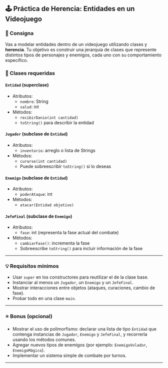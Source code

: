 ## 🕹️ Práctica de Herencia: Entidades en un Videojuego

### 🎯 Consigna

Vas a modelar entidades dentro de un videojuego utilizando clases y **herencia**. Tu objetivo es construir una jerarquía de clases que represente distintos tipos de personajes y enemigos, cada uno con su comportamiento específico.

### 🧱 Clases requeridas

#### `Entidad` (superclase)
- Atributos:
  - `nombre`: String
  - `salud`: int
- Métodos:
  - `recibirDanio(int cantidad)`
  - `toString()` para describir la entidad

#### `Jugador` (subclase de `Entidad`)
- Atributos:
  - `inventario`: arreglo o lista de Strings
- Métodos:
  - `curarse(int cantidad)`
  - Puede sobreescribir `toString()` si lo deseas

#### `Enemigo` (subclase de `Entidad`)
- Atributos:
  - `poderAtaque`: int
- Métodos:
  - `atacar(Entidad objetivo)`

#### `JefeFinal` (subclase de `Enemigo`)
- Atributos:
  - `fase`: int (representa la fase actual del combate)
- Métodos:
  - `cambiarFase()`: incrementa la fase
  - Sobreescribe `toString()` para incluir información de la fase

---

### 💡 Requisitos mínimos

- Usar `super` en los constructores para reutilizar el de la clase base.
- Instanciar al menos un `Jugador`, un `Enemigo` y un `JefeFinal`.
- Mostrar interacciones entre objetos (ataques, curaciones, cambio de fase).
- Probar todo en una clase `main`.

---

### ⭐ Bonus (opcional)

- Mostrar el uso de polimorfismo: declarar una lista de tipo `Entidad` que contenga instancias de `Jugador`, `Enemigo` y `JefeFinal`, y recorrerla usando los métodos comunes.
- Agregar nuevos tipos de enemigos (por ejemplo: `EnemigoVolador`, `EnemigoMágico`).
- Implementar un sistema simple de combate por turnos.

---
